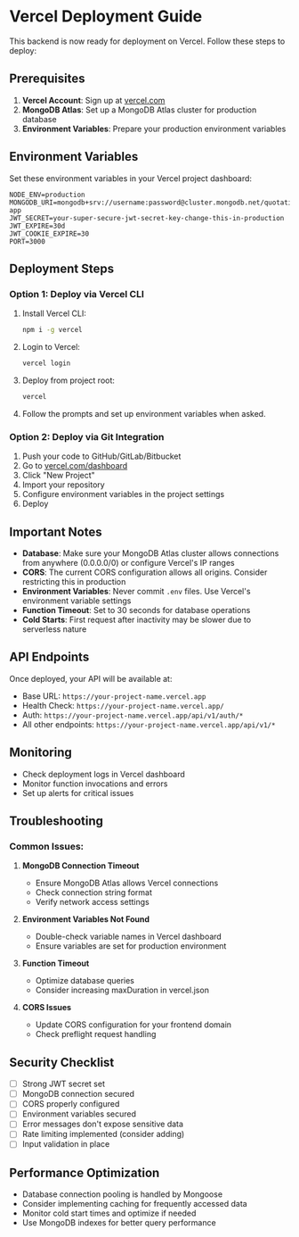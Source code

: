 # Vercel Deployment Guide

This backend is now ready for deployment on Vercel. Follow these steps to deploy:

## Prerequisites

1. **Vercel Account**: Sign up at [vercel.com](https://vercel.com)
2. **MongoDB Atlas**: Set up a MongoDB Atlas cluster for production database
3. **Environment Variables**: Prepare your production environment variables

## Environment Variables

Set these environment variables in your Vercel project dashboard:

```
NODE_ENV=production
MONGODB_URI=mongodb+srv://username:password@cluster.mongodb.net/quotation-app
JWT_SECRET=your-super-secure-jwt-secret-key-change-this-in-production
JWT_EXPIRE=30d
JWT_COOKIE_EXPIRE=30
PORT=3000
```

## Deployment Steps

### Option 1: Deploy via Vercel CLI

1. Install Vercel CLI:
   ```bash
   npm i -g vercel
   ```

2. Login to Vercel:
   ```bash
   vercel login
   ```

3. Deploy from project root:
   ```bash
   vercel
   ```

4. Follow the prompts and set up environment variables when asked.

### Option 2: Deploy via Git Integration

1. Push your code to GitHub/GitLab/Bitbucket
2. Go to [vercel.com/dashboard](https://vercel.com/dashboard)
3. Click "New Project"
4. Import your repository
5. Configure environment variables in the project settings
6. Deploy

## Important Notes

- **Database**: Make sure your MongoDB Atlas cluster allows connections from anywhere (0.0.0.0/0) or configure Vercel's IP ranges
- **CORS**: The current CORS configuration allows all origins. Consider restricting this in production
- **Environment Variables**: Never commit `.env` files. Use Vercel's environment variable settings
- **Function Timeout**: Set to 30 seconds for database operations
- **Cold Starts**: First request after inactivity may be slower due to serverless nature

## API Endpoints

Once deployed, your API will be available at:
- Base URL: `https://your-project-name.vercel.app`
- Health Check: `https://your-project-name.vercel.app/`
- Auth: `https://your-project-name.vercel.app/api/v1/auth/*`
- All other endpoints: `https://your-project-name.vercel.app/api/v1/*`

## Monitoring

- Check deployment logs in Vercel dashboard
- Monitor function invocations and errors
- Set up alerts for critical issues

## Troubleshooting

### Common Issues:

1. **MongoDB Connection Timeout**
   - Ensure MongoDB Atlas allows Vercel connections
   - Check connection string format
   - Verify network access settings

2. **Environment Variables Not Found**
   - Double-check variable names in Vercel dashboard
   - Ensure variables are set for production environment

3. **Function Timeout**
   - Optimize database queries
   - Consider increasing maxDuration in vercel.json

4. **CORS Issues**
   - Update CORS configuration for your frontend domain
   - Check preflight request handling

## Security Checklist

- [ ] Strong JWT secret set
- [ ] MongoDB connection secured
- [ ] CORS properly configured
- [ ] Environment variables secured
- [ ] Error messages don't expose sensitive data
- [ ] Rate limiting implemented (consider adding)
- [ ] Input validation in place

## Performance Optimization

- Database connection pooling is handled by Mongoose
- Consider implementing caching for frequently accessed data
- Monitor cold start times and optimize if needed
- Use MongoDB indexes for better query performance
